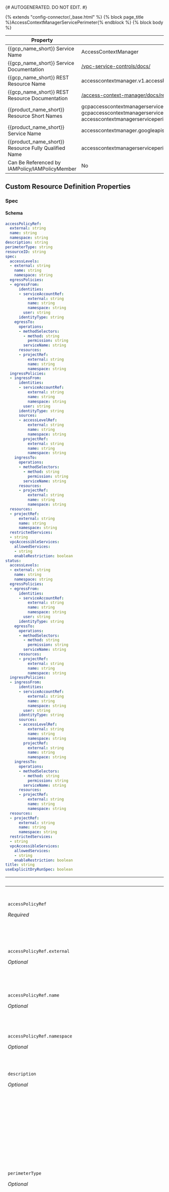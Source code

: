 {# AUTOGENERATED. DO NOT EDIT. #}

{% extends "config-connector/_base.html" %}
{% block page_title %}AccessContextManagerServicePerimeter{% endblock %}
{% block body %}


<table>
<thead>
<tr>
<th><strong>Property</strong></th>
<th><strong>Value</strong></th>
</tr>
</thead>
<tbody>
<tr>
<td>{{gcp_name_short}} Service Name</td>
<td>AccessContextManager</td>
</tr>
<tr>
<td>{{gcp_name_short}} Service Documentation</td>
<td><a href="/vpc-service-controls/docs/">/vpc-service-controls/docs/</a></td>
</tr>
<tr>
<td>{{gcp_name_short}} REST Resource Name</td>
<td>accesscontextmanager.v1.accessPolicies.servicePerimeters</td>
</tr>
<tr>
<td>{{gcp_name_short}} REST Resource Documentation</td>
<td><a href="/access-context-manager/docs/reference/rest/v1/accessPolicies.servicePerimeters">/access-context-manager/docs/reference/rest/v1/accessPolicies.servicePerimeters</a></td>
</tr>
<tr>
<td>{{product_name_short}} Resource Short Names</td>
<td>gcpaccesscontextmanagerserviceperimeter<br>gcpaccesscontextmanagerserviceperimeters<br>accesscontextmanagerserviceperimeter</td>
</tr>
<td>{{product_name_short}} Service Name</td>
<td>accesscontextmanager.googleapis.com</td>
<tr>
<td>{{product_name_short}} Resource Fully Qualified Name</td>
<td>accesscontextmanagerserviceperimeters.accesscontextmanager.cnrm.cloud.google.com</td>
</tr>

<tr>
    <td>Can Be Referenced by IAMPolicy/IAMPolicyMember</td>
    <td>No</td>
</tr>


</tbody>
</table>

## Custom Resource Definition Properties



### Spec
#### Schema
  ```yaml
  accessPolicyRef:
    external: string
    name: string
    namespace: string
  description: string
  perimeterType: string
  resourceID: string
  spec:
    accessLevels:
    - external: string
      name: string
      namespace: string
    egressPolicies:
    - egressFrom:
        identities:
        - serviceAccountRef:
            external: string
            name: string
            namespace: string
          user: string
        identityType: string
      egressTo:
        operations:
        - methodSelectors:
          - method: string
            permission: string
          serviceName: string
        resources:
        - projectRef:
            external: string
            name: string
            namespace: string
    ingressPolicies:
    - ingressFrom:
        identities:
        - serviceAccountRef:
            external: string
            name: string
            namespace: string
          user: string
        identityType: string
        sources:
        - accessLevelRef:
            external: string
            name: string
            namespace: string
          projectRef:
            external: string
            name: string
            namespace: string
      ingressTo:
        operations:
        - methodSelectors:
          - method: string
            permission: string
          serviceName: string
        resources:
        - projectRef:
            external: string
            name: string
            namespace: string
    resources:
    - projectRef:
        external: string
        name: string
        namespace: string
    restrictedServices:
    - string
    vpcAccessibleServices:
      allowedServices:
      - string
      enableRestriction: boolean
  status:
    accessLevels:
    - external: string
      name: string
      namespace: string
    egressPolicies:
    - egressFrom:
        identities:
        - serviceAccountRef:
            external: string
            name: string
            namespace: string
          user: string
        identityType: string
      egressTo:
        operations:
        - methodSelectors:
          - method: string
            permission: string
          serviceName: string
        resources:
        - projectRef:
            external: string
            name: string
            namespace: string
    ingressPolicies:
    - ingressFrom:
        identities:
        - serviceAccountRef:
            external: string
            name: string
            namespace: string
          user: string
        identityType: string
        sources:
        - accessLevelRef:
            external: string
            name: string
            namespace: string
          projectRef:
            external: string
            name: string
            namespace: string
      ingressTo:
        operations:
        - methodSelectors:
          - method: string
            permission: string
          serviceName: string
        resources:
        - projectRef:
            external: string
            name: string
            namespace: string
    resources:
    - projectRef:
        external: string
        name: string
        namespace: string
    restrictedServices:
    - string
    vpcAccessibleServices:
      allowedServices:
      - string
      enableRestriction: boolean
  title: string
  useExplicitDryRunSpec: boolean
  ```

<table class="properties responsive">
<thead>
    <tr>
        <th colspan="2">Fields</th>
    </tr>
</thead>
<tbody>
    <tr>
        <td>
            <p><code>accessPolicyRef</code></p>
            <p><i>Required</i></p>
        </td>
        <td>
            <p><code class="apitype">object</code></p>
            <p>{% verbatim %}The AccessContextManagerAccessPolicy this
AccessContextManagerServicePerimeter lives in.{% endverbatim %}</p>
        </td>
    </tr>
    <tr>
        <td>
            <p><code>accessPolicyRef.external</code></p>
            <p><i>Optional</i></p>
        </td>
        <td>
            <p><code class="apitype">string</code></p>
            <p>{% verbatim %}Allowed value: string of the format `accessPolicies/{{value}}`, where {{value}} is the `name` field of an `AccessContextManagerAccessPolicy` resource.{% endverbatim %}</p>
        </td>
    </tr>
    <tr>
        <td>
            <p><code>accessPolicyRef.name</code></p>
            <p><i>Optional</i></p>
        </td>
        <td>
            <p><code class="apitype">string</code></p>
            <p>{% verbatim %}Name of the referent. More info: https://kubernetes.io/docs/concepts/overview/working-with-objects/names/#names{% endverbatim %}</p>
        </td>
    </tr>
    <tr>
        <td>
            <p><code>accessPolicyRef.namespace</code></p>
            <p><i>Optional</i></p>
        </td>
        <td>
            <p><code class="apitype">string</code></p>
            <p>{% verbatim %}Namespace of the referent. More info: https://kubernetes.io/docs/concepts/overview/working-with-objects/namespaces/{% endverbatim %}</p>
        </td>
    </tr>
    <tr>
        <td>
            <p><code>description</code></p>
            <p><i>Optional</i></p>
        </td>
        <td>
            <p><code class="apitype">string</code></p>
            <p>{% verbatim %}Description of the ServicePerimeter and its use. Does not affect
behavior.{% endverbatim %}</p>
        </td>
    </tr>
    <tr>
        <td>
            <p><code>perimeterType</code></p>
            <p><i>Optional</i></p>
        </td>
        <td>
            <p><code class="apitype">string</code></p>
            <p>{% verbatim %}Immutable. Specifies the type of the Perimeter. There are two types: regular and
bridge. Regular Service Perimeter contains resources, access levels,
and restricted services. Every resource can be in at most
ONE regular Service Perimeter.

In addition to being in a regular service perimeter, a resource can also
be in zero or more perimeter bridges. A perimeter bridge only contains
resources. Cross project operations are permitted if all effected
resources share some perimeter (whether bridge or regular). Perimeter
Bridge does not contain access levels or services: those are governed
entirely by the regular perimeter that resource is in.

Perimeter Bridges are typically useful when building more complex
topologies with many independent perimeters that need to share some data
with a common perimeter, but should not be able to share data among
themselves. Default value: "PERIMETER_TYPE_REGULAR" Possible values: ["PERIMETER_TYPE_REGULAR", "PERIMETER_TYPE_BRIDGE"].{% endverbatim %}</p>
        </td>
    </tr>
    <tr>
        <td>
            <p><code>resourceID</code></p>
            <p><i>Optional</i></p>
        </td>
        <td>
            <p><code class="apitype">string</code></p>
            <p>{% verbatim %}Immutable. Optional. The name of the resource. Used for creation and acquisition. When unset, the value of `metadata.name` is used as the default.{% endverbatim %}</p>
        </td>
    </tr>
    <tr>
        <td>
            <p><code>spec</code></p>
            <p><i>Optional</i></p>
        </td>
        <td>
            <p><code class="apitype">object</code></p>
            <p>{% verbatim %}Proposed (or dry run) ServicePerimeter configuration.
This configuration allows to specify and test ServicePerimeter configuration
without enforcing actual access restrictions. Only allowed to be set when
the 'useExplicitDryRunSpec' flag is set.{% endverbatim %}</p>
        </td>
    </tr>
    <tr>
        <td>
            <p><code>spec.accessLevels</code></p>
            <p><i>Optional</i></p>
        </td>
        <td>
            <p><code class="apitype">list (object)</code></p>
            <p>{% verbatim %}{% endverbatim %}</p>
        </td>
    </tr>
    <tr>
        <td>
            <p><code>spec.accessLevels[]</code></p>
            <p><i>Optional</i></p>
        </td>
        <td>
            <p><code class="apitype">object</code></p>
            <p>{% verbatim %}(Optional) A list of AccessLevel resource names that allow resources within
the ServicePerimeter to be accessed from the internet. AccessLevels listed
must be in the same policy as this ServicePerimeter.
Referencing a nonexistent AccessLevel is a syntax error. If no
AccessLevel names are listed, resources within the perimeter can
only be accessed via GCP calls with request origins within the
perimeter. For Service Perimeter Bridge, must be empty.{% endverbatim %}</p>
        </td>
    </tr>
    <tr>
        <td>
            <p><code>spec.accessLevels[].external</code></p>
            <p><i>Optional</i></p>
        </td>
        <td>
            <p><code class="apitype">string</code></p>
            <p>{% verbatim %}Allowed value: string of the format `{{parent}}/accessLevels/{{value}}`, where {{value}} is the `name` field of an `AccessContextManagerAccessLevel` resource.{% endverbatim %}</p>
        </td>
    </tr>
    <tr>
        <td>
            <p><code>spec.accessLevels[].name</code></p>
            <p><i>Optional</i></p>
        </td>
        <td>
            <p><code class="apitype">string</code></p>
            <p>{% verbatim %}Name of the referent. More info: https://kubernetes.io/docs/concepts/overview/working-with-objects/names/#names{% endverbatim %}</p>
        </td>
    </tr>
    <tr>
        <td>
            <p><code>spec.accessLevels[].namespace</code></p>
            <p><i>Optional</i></p>
        </td>
        <td>
            <p><code class="apitype">string</code></p>
            <p>{% verbatim %}Namespace of the referent. More info: https://kubernetes.io/docs/concepts/overview/working-with-objects/namespaces/{% endverbatim %}</p>
        </td>
    </tr>
    <tr>
        <td>
            <p><code>spec.egressPolicies</code></p>
            <p><i>Optional</i></p>
        </td>
        <td>
            <p><code class="apitype">list (object)</code></p>
            <p>{% verbatim %}List of EgressPolicies to apply to the perimeter. A perimeter may 
have multiple EgressPolicies, each of which is evaluated separately.
Access is granted if any EgressPolicy grants it. Must be empty for 
a perimeter bridge.{% endverbatim %}</p>
        </td>
    </tr>
    <tr>
        <td>
            <p><code>spec.egressPolicies[]</code></p>
            <p><i>Optional</i></p>
        </td>
        <td>
            <p><code class="apitype">object</code></p>
            <p>{% verbatim %}{% endverbatim %}</p>
        </td>
    </tr>
    <tr>
        <td>
            <p><code>spec.egressPolicies[].egressFrom</code></p>
            <p><i>Optional</i></p>
        </td>
        <td>
            <p><code class="apitype">object</code></p>
            <p>{% verbatim %}Defines conditions on the source of a request causing this 'EgressPolicy' to apply.{% endverbatim %}</p>
        </td>
    </tr>
    <tr>
        <td>
            <p><code>spec.egressPolicies[].egressFrom.identities</code></p>
            <p><i>Optional</i></p>
        </td>
        <td>
            <p><code class="apitype">list (object)</code></p>
            <p>{% verbatim %}{% endverbatim %}</p>
        </td>
    </tr>
    <tr>
        <td>
            <p><code>spec.egressPolicies[].egressFrom.identities[]</code></p>
            <p><i>Optional</i></p>
        </td>
        <td>
            <p><code class="apitype">object</code></p>
            <p>{% verbatim %}(Optional) A list of identities that are allowed access through this
EgressPolicy. Should be in the format of email address. The email
address should represent individual user or service account only.{% endverbatim %}</p>
        </td>
    </tr>
    <tr>
        <td>
            <p><code>spec.egressPolicies[].egressFrom.identities[].serviceAccountRef</code></p>
            <p><i>Optional</i></p>
        </td>
        <td>
            <p><code class="apitype">object</code></p>
            <p>{% verbatim %}{% endverbatim %}</p>
        </td>
    </tr>
    <tr>
        <td>
            <p><code>spec.egressPolicies[].egressFrom.identities[].serviceAccountRef.external</code></p>
            <p><i>Optional</i></p>
        </td>
        <td>
            <p><code class="apitype">string</code></p>
            <p>{% verbatim %}Allowed value: string of the format `serviceAccount:{{value}}`, where {{value}} is the `email` field of an `IAMServiceAccount` resource.{% endverbatim %}</p>
        </td>
    </tr>
    <tr>
        <td>
            <p><code>spec.egressPolicies[].egressFrom.identities[].serviceAccountRef.name</code></p>
            <p><i>Optional</i></p>
        </td>
        <td>
            <p><code class="apitype">string</code></p>
            <p>{% verbatim %}Name of the referent. More info: https://kubernetes.io/docs/concepts/overview/working-with-objects/names/#names{% endverbatim %}</p>
        </td>
    </tr>
    <tr>
        <td>
            <p><code>spec.egressPolicies[].egressFrom.identities[].serviceAccountRef.namespace</code></p>
            <p><i>Optional</i></p>
        </td>
        <td>
            <p><code class="apitype">string</code></p>
            <p>{% verbatim %}Namespace of the referent. More info: https://kubernetes.io/docs/concepts/overview/working-with-objects/namespaces/{% endverbatim %}</p>
        </td>
    </tr>
    <tr>
        <td>
            <p><code>spec.egressPolicies[].egressFrom.identities[].user</code></p>
            <p><i>Optional</i></p>
        </td>
        <td>
            <p><code class="apitype">string</code></p>
            <p>{% verbatim %}{% endverbatim %}</p>
        </td>
    </tr>
    <tr>
        <td>
            <p><code>spec.egressPolicies[].egressFrom.identityType</code></p>
            <p><i>Optional</i></p>
        </td>
        <td>
            <p><code class="apitype">string</code></p>
            <p>{% verbatim %}Specifies the type of identities that are allowed access to outside the 
perimeter. If left unspecified, then members of 'identities' field will 
be allowed access. Possible values: ["IDENTITY_TYPE_UNSPECIFIED", "ANY_IDENTITY", "ANY_USER_ACCOUNT", "ANY_SERVICE_ACCOUNT"].{% endverbatim %}</p>
        </td>
    </tr>
    <tr>
        <td>
            <p><code>spec.egressPolicies[].egressTo</code></p>
            <p><i>Optional</i></p>
        </td>
        <td>
            <p><code class="apitype">object</code></p>
            <p>{% verbatim %}Defines the conditions on the 'ApiOperation' and destination resources that 
cause this 'EgressPolicy' to apply.{% endverbatim %}</p>
        </td>
    </tr>
    <tr>
        <td>
            <p><code>spec.egressPolicies[].egressTo.operations</code></p>
            <p><i>Optional</i></p>
        </td>
        <td>
            <p><code class="apitype">list (object)</code></p>
            <p>{% verbatim %}A list of 'ApiOperations' that this egress rule applies to. A request matches 
if it contains an operation/service in this list.{% endverbatim %}</p>
        </td>
    </tr>
    <tr>
        <td>
            <p><code>spec.egressPolicies[].egressTo.operations[]</code></p>
            <p><i>Optional</i></p>
        </td>
        <td>
            <p><code class="apitype">object</code></p>
            <p>{% verbatim %}{% endverbatim %}</p>
        </td>
    </tr>
    <tr>
        <td>
            <p><code>spec.egressPolicies[].egressTo.operations[].methodSelectors</code></p>
            <p><i>Optional</i></p>
        </td>
        <td>
            <p><code class="apitype">list (object)</code></p>
            <p>{% verbatim %}API methods or permissions to allow. Method or permission must belong 
to the service specified by 'serviceName' field. A single MethodSelector 
entry with '*' specified for the 'method' field will allow all methods 
AND permissions for the service specified in 'serviceName'.{% endverbatim %}</p>
        </td>
    </tr>
    <tr>
        <td>
            <p><code>spec.egressPolicies[].egressTo.operations[].methodSelectors[]</code></p>
            <p><i>Optional</i></p>
        </td>
        <td>
            <p><code class="apitype">object</code></p>
            <p>{% verbatim %}{% endverbatim %}</p>
        </td>
    </tr>
    <tr>
        <td>
            <p><code>spec.egressPolicies[].egressTo.operations[].methodSelectors[].method</code></p>
            <p><i>Optional</i></p>
        </td>
        <td>
            <p><code class="apitype">string</code></p>
            <p>{% verbatim %}Value for 'method' should be a valid method name for the corresponding 
'serviceName' in 'ApiOperation'. If '*' used as value for method, 
then ALL methods and permissions are allowed.{% endverbatim %}</p>
        </td>
    </tr>
    <tr>
        <td>
            <p><code>spec.egressPolicies[].egressTo.operations[].methodSelectors[].permission</code></p>
            <p><i>Optional</i></p>
        </td>
        <td>
            <p><code class="apitype">string</code></p>
            <p>{% verbatim %}Value for permission should be a valid Cloud IAM permission for the 
corresponding 'serviceName' in 'ApiOperation'.{% endverbatim %}</p>
        </td>
    </tr>
    <tr>
        <td>
            <p><code>spec.egressPolicies[].egressTo.operations[].serviceName</code></p>
            <p><i>Optional</i></p>
        </td>
        <td>
            <p><code class="apitype">string</code></p>
            <p>{% verbatim %}The name of the API whose methods or permissions the 'IngressPolicy' or 
'EgressPolicy' want to allow. A single 'ApiOperation' with serviceName 
field set to '*' will allow all methods AND permissions for all services.{% endverbatim %}</p>
        </td>
    </tr>
    <tr>
        <td>
            <p><code>spec.egressPolicies[].egressTo.resources</code></p>
            <p><i>Optional</i></p>
        </td>
        <td>
            <p><code class="apitype">list (object)</code></p>
            <p>{% verbatim %}{% endverbatim %}</p>
        </td>
    </tr>
    <tr>
        <td>
            <p><code>spec.egressPolicies[].egressTo.resources[]</code></p>
            <p><i>Optional</i></p>
        </td>
        <td>
            <p><code class="apitype">object</code></p>
            <p>{% verbatim %}(Optional) A list of resources, currently only projects in the form
"projects/{project_number}". A request
matches if it contains a resource in this list.{% endverbatim %}</p>
        </td>
    </tr>
    <tr>
        <td>
            <p><code>spec.egressPolicies[].egressTo.resources[].projectRef</code></p>
            <p><i>Optional</i></p>
        </td>
        <td>
            <p><code class="apitype">object</code></p>
            <p>{% verbatim %}{% endverbatim %}</p>
        </td>
    </tr>
    <tr>
        <td>
            <p><code>spec.egressPolicies[].egressTo.resources[].projectRef.external</code></p>
            <p><i>Optional</i></p>
        </td>
        <td>
            <p><code class="apitype">string</code></p>
            <p>{% verbatim %}Allowed value: string of the format `projects/{{value}}`, where {{value}} is the `number` field of a `Project` resource.{% endverbatim %}</p>
        </td>
    </tr>
    <tr>
        <td>
            <p><code>spec.egressPolicies[].egressTo.resources[].projectRef.name</code></p>
            <p><i>Optional</i></p>
        </td>
        <td>
            <p><code class="apitype">string</code></p>
            <p>{% verbatim %}Name of the referent. More info: https://kubernetes.io/docs/concepts/overview/working-with-objects/names/#names{% endverbatim %}</p>
        </td>
    </tr>
    <tr>
        <td>
            <p><code>spec.egressPolicies[].egressTo.resources[].projectRef.namespace</code></p>
            <p><i>Optional</i></p>
        </td>
        <td>
            <p><code class="apitype">string</code></p>
            <p>{% verbatim %}Namespace of the referent. More info: https://kubernetes.io/docs/concepts/overview/working-with-objects/namespaces/{% endverbatim %}</p>
        </td>
    </tr>
    <tr>
        <td>
            <p><code>spec.ingressPolicies</code></p>
            <p><i>Optional</i></p>
        </td>
        <td>
            <p><code class="apitype">list (object)</code></p>
            <p>{% verbatim %}List of 'IngressPolicies' to apply to the perimeter. A perimeter may
have multiple 'IngressPolicies', each of which is evaluated
separately. Access is granted if any 'Ingress Policy' grants it.
Must be empty for a perimeter bridge.{% endverbatim %}</p>
        </td>
    </tr>
    <tr>
        <td>
            <p><code>spec.ingressPolicies[]</code></p>
            <p><i>Optional</i></p>
        </td>
        <td>
            <p><code class="apitype">object</code></p>
            <p>{% verbatim %}{% endverbatim %}</p>
        </td>
    </tr>
    <tr>
        <td>
            <p><code>spec.ingressPolicies[].ingressFrom</code></p>
            <p><i>Optional</i></p>
        </td>
        <td>
            <p><code class="apitype">object</code></p>
            <p>{% verbatim %}Defines the conditions on the source of a request causing this 'IngressPolicy'
to apply.{% endverbatim %}</p>
        </td>
    </tr>
    <tr>
        <td>
            <p><code>spec.ingressPolicies[].ingressFrom.identities</code></p>
            <p><i>Optional</i></p>
        </td>
        <td>
            <p><code class="apitype">list (object)</code></p>
            <p>{% verbatim %}{% endverbatim %}</p>
        </td>
    </tr>
    <tr>
        <td>
            <p><code>spec.ingressPolicies[].ingressFrom.identities[]</code></p>
            <p><i>Optional</i></p>
        </td>
        <td>
            <p><code class="apitype">object</code></p>
            <p>{% verbatim %}(Optional) A list of identities that are allowed access through this
ingress policy. Should be in the format of email address. The email
address should represent individual user or service account only.{% endverbatim %}</p>
        </td>
    </tr>
    <tr>
        <td>
            <p><code>spec.ingressPolicies[].ingressFrom.identities[].serviceAccountRef</code></p>
            <p><i>Optional</i></p>
        </td>
        <td>
            <p><code class="apitype">object</code></p>
            <p>{% verbatim %}{% endverbatim %}</p>
        </td>
    </tr>
    <tr>
        <td>
            <p><code>spec.ingressPolicies[].ingressFrom.identities[].serviceAccountRef.external</code></p>
            <p><i>Optional</i></p>
        </td>
        <td>
            <p><code class="apitype">string</code></p>
            <p>{% verbatim %}Allowed value: string of the format `serviceAccount:{{value}}`, where {{value}} is the `email` field of an `IAMServiceAccount` resource.{% endverbatim %}</p>
        </td>
    </tr>
    <tr>
        <td>
            <p><code>spec.ingressPolicies[].ingressFrom.identities[].serviceAccountRef.name</code></p>
            <p><i>Optional</i></p>
        </td>
        <td>
            <p><code class="apitype">string</code></p>
            <p>{% verbatim %}Name of the referent. More info: https://kubernetes.io/docs/concepts/overview/working-with-objects/names/#names{% endverbatim %}</p>
        </td>
    </tr>
    <tr>
        <td>
            <p><code>spec.ingressPolicies[].ingressFrom.identities[].serviceAccountRef.namespace</code></p>
            <p><i>Optional</i></p>
        </td>
        <td>
            <p><code class="apitype">string</code></p>
            <p>{% verbatim %}Namespace of the referent. More info: https://kubernetes.io/docs/concepts/overview/working-with-objects/namespaces/{% endverbatim %}</p>
        </td>
    </tr>
    <tr>
        <td>
            <p><code>spec.ingressPolicies[].ingressFrom.identities[].user</code></p>
            <p><i>Optional</i></p>
        </td>
        <td>
            <p><code class="apitype">string</code></p>
            <p>{% verbatim %}{% endverbatim %}</p>
        </td>
    </tr>
    <tr>
        <td>
            <p><code>spec.ingressPolicies[].ingressFrom.identityType</code></p>
            <p><i>Optional</i></p>
        </td>
        <td>
            <p><code class="apitype">string</code></p>
            <p>{% verbatim %}Specifies the type of identities that are allowed access from outside the 
perimeter. If left unspecified, then members of 'identities' field will be 
allowed access. Possible values: ["IDENTITY_TYPE_UNSPECIFIED", "ANY_IDENTITY", "ANY_USER_ACCOUNT", "ANY_SERVICE_ACCOUNT"].{% endverbatim %}</p>
        </td>
    </tr>
    <tr>
        <td>
            <p><code>spec.ingressPolicies[].ingressFrom.sources</code></p>
            <p><i>Optional</i></p>
        </td>
        <td>
            <p><code class="apitype">list (object)</code></p>
            <p>{% verbatim %}Sources that this 'IngressPolicy' authorizes access from.{% endverbatim %}</p>
        </td>
    </tr>
    <tr>
        <td>
            <p><code>spec.ingressPolicies[].ingressFrom.sources[]</code></p>
            <p><i>Optional</i></p>
        </td>
        <td>
            <p><code class="apitype">object</code></p>
            <p>{% verbatim %}{% endverbatim %}</p>
        </td>
    </tr>
    <tr>
        <td>
            <p><code>spec.ingressPolicies[].ingressFrom.sources[].accessLevelRef</code></p>
            <p><i>Optional</i></p>
        </td>
        <td>
            <p><code class="apitype">object</code></p>
            <p>{% verbatim %}An AccessLevel resource name that allow resources within the
ServicePerimeters to be accessed from the internet. AccessLevels
listed must be in the same policy as this ServicePerimeter.
Referencing a nonexistent AccessLevel will cause an error. If no
AccessLevel names are listed, resources within the perimeter can
only be accessed via Google Cloud calls with request origins within
the perimeter.{% endverbatim %}</p>
        </td>
    </tr>
    <tr>
        <td>
            <p><code>spec.ingressPolicies[].ingressFrom.sources[].accessLevelRef.external</code></p>
            <p><i>Optional</i></p>
        </td>
        <td>
            <p><code class="apitype">string</code></p>
            <p>{% verbatim %}Allowed value: string of the format `{{parent}}/accessLevels/{{value}}`, where {{value}} is the `name` field of an `AccessContextManagerAccessLevel` resource.{% endverbatim %}</p>
        </td>
    </tr>
    <tr>
        <td>
            <p><code>spec.ingressPolicies[].ingressFrom.sources[].accessLevelRef.name</code></p>
            <p><i>Optional</i></p>
        </td>
        <td>
            <p><code class="apitype">string</code></p>
            <p>{% verbatim %}Name of the referent. More info: https://kubernetes.io/docs/concepts/overview/working-with-objects/names/#names{% endverbatim %}</p>
        </td>
    </tr>
    <tr>
        <td>
            <p><code>spec.ingressPolicies[].ingressFrom.sources[].accessLevelRef.namespace</code></p>
            <p><i>Optional</i></p>
        </td>
        <td>
            <p><code class="apitype">string</code></p>
            <p>{% verbatim %}Namespace of the referent. More info: https://kubernetes.io/docs/concepts/overview/working-with-objects/namespaces/{% endverbatim %}</p>
        </td>
    </tr>
    <tr>
        <td>
            <p><code>spec.ingressPolicies[].ingressFrom.sources[].projectRef</code></p>
            <p><i>Optional</i></p>
        </td>
        <td>
            <p><code class="apitype">object</code></p>
            <p>{% verbatim %}(Optional) A Google Cloud resource that is allowed to ingress the
perimeter. Requests from these resources will be allowed to access
perimeter data. Currently only projects are allowed. Format
"projects/{project_number}" The project may be in any Google Cloud
organization, not just the organization that the perimeter is defined in.{% endverbatim %}</p>
        </td>
    </tr>
    <tr>
        <td>
            <p><code>spec.ingressPolicies[].ingressFrom.sources[].projectRef.external</code></p>
            <p><i>Optional</i></p>
        </td>
        <td>
            <p><code class="apitype">string</code></p>
            <p>{% verbatim %}Allowed value: string of the format `projects/{{value}}`, where {{value}} is the `number` field of a `Project` resource.{% endverbatim %}</p>
        </td>
    </tr>
    <tr>
        <td>
            <p><code>spec.ingressPolicies[].ingressFrom.sources[].projectRef.name</code></p>
            <p><i>Optional</i></p>
        </td>
        <td>
            <p><code class="apitype">string</code></p>
            <p>{% verbatim %}Name of the referent. More info: https://kubernetes.io/docs/concepts/overview/working-with-objects/names/#names{% endverbatim %}</p>
        </td>
    </tr>
    <tr>
        <td>
            <p><code>spec.ingressPolicies[].ingressFrom.sources[].projectRef.namespace</code></p>
            <p><i>Optional</i></p>
        </td>
        <td>
            <p><code class="apitype">string</code></p>
            <p>{% verbatim %}Namespace of the referent. More info: https://kubernetes.io/docs/concepts/overview/working-with-objects/namespaces/{% endverbatim %}</p>
        </td>
    </tr>
    <tr>
        <td>
            <p><code>spec.ingressPolicies[].ingressTo</code></p>
            <p><i>Optional</i></p>
        </td>
        <td>
            <p><code class="apitype">object</code></p>
            <p>{% verbatim %}Defines the conditions on the 'ApiOperation' and request destination that cause
this 'IngressPolicy' to apply.{% endverbatim %}</p>
        </td>
    </tr>
    <tr>
        <td>
            <p><code>spec.ingressPolicies[].ingressTo.operations</code></p>
            <p><i>Optional</i></p>
        </td>
        <td>
            <p><code class="apitype">list (object)</code></p>
            <p>{% verbatim %}A list of 'ApiOperations' the sources specified in corresponding 'IngressFrom' 
are allowed to perform in this 'ServicePerimeter'.{% endverbatim %}</p>
        </td>
    </tr>
    <tr>
        <td>
            <p><code>spec.ingressPolicies[].ingressTo.operations[]</code></p>
            <p><i>Optional</i></p>
        </td>
        <td>
            <p><code class="apitype">object</code></p>
            <p>{% verbatim %}{% endverbatim %}</p>
        </td>
    </tr>
    <tr>
        <td>
            <p><code>spec.ingressPolicies[].ingressTo.operations[].methodSelectors</code></p>
            <p><i>Optional</i></p>
        </td>
        <td>
            <p><code class="apitype">list (object)</code></p>
            <p>{% verbatim %}API methods or permissions to allow. Method or permission must belong to 
the service specified by serviceName field. A single 'MethodSelector' entry 
with '*' specified for the method field will allow all methods AND 
permissions for the service specified in 'serviceName'.{% endverbatim %}</p>
        </td>
    </tr>
    <tr>
        <td>
            <p><code>spec.ingressPolicies[].ingressTo.operations[].methodSelectors[]</code></p>
            <p><i>Optional</i></p>
        </td>
        <td>
            <p><code class="apitype">object</code></p>
            <p>{% verbatim %}{% endverbatim %}</p>
        </td>
    </tr>
    <tr>
        <td>
            <p><code>spec.ingressPolicies[].ingressTo.operations[].methodSelectors[].method</code></p>
            <p><i>Optional</i></p>
        </td>
        <td>
            <p><code class="apitype">string</code></p>
            <p>{% verbatim %}Value for method should be a valid method name for the corresponding 
serviceName in 'ApiOperation'. If '*' used as value for 'method', then 
ALL methods and permissions are allowed.{% endverbatim %}</p>
        </td>
    </tr>
    <tr>
        <td>
            <p><code>spec.ingressPolicies[].ingressTo.operations[].methodSelectors[].permission</code></p>
            <p><i>Optional</i></p>
        </td>
        <td>
            <p><code class="apitype">string</code></p>
            <p>{% verbatim %}Value for permission should be a valid Cloud IAM permission for the 
corresponding 'serviceName' in 'ApiOperation'.{% endverbatim %}</p>
        </td>
    </tr>
    <tr>
        <td>
            <p><code>spec.ingressPolicies[].ingressTo.operations[].serviceName</code></p>
            <p><i>Optional</i></p>
        </td>
        <td>
            <p><code class="apitype">string</code></p>
            <p>{% verbatim %}The name of the API whose methods or permissions the 'IngressPolicy' or 
'EgressPolicy' want to allow. A single 'ApiOperation' with 'serviceName' 
field set to '*' will allow all methods AND permissions for all services.{% endverbatim %}</p>
        </td>
    </tr>
    <tr>
        <td>
            <p><code>spec.ingressPolicies[].ingressTo.resources</code></p>
            <p><i>Optional</i></p>
        </td>
        <td>
            <p><code class="apitype">list (object)</code></p>
            <p>{% verbatim %}{% endverbatim %}</p>
        </td>
    </tr>
    <tr>
        <td>
            <p><code>spec.ingressPolicies[].ingressTo.resources[]</code></p>
            <p><i>Optional</i></p>
        </td>
        <td>
            <p><code class="apitype">object</code></p>
            <p>{% verbatim %}A list of resources, currently only projects in the form
"projects/{project_number}", protected by this ServicePerimeter
that are allowed to be accessed by sources defined in the
corresponding IngressFrom. A request matches if it contains a
resource in this list.{% endverbatim %}</p>
        </td>
    </tr>
    <tr>
        <td>
            <p><code>spec.ingressPolicies[].ingressTo.resources[].projectRef</code></p>
            <p><i>Optional</i></p>
        </td>
        <td>
            <p><code class="apitype">object</code></p>
            <p>{% verbatim %}{% endverbatim %}</p>
        </td>
    </tr>
    <tr>
        <td>
            <p><code>spec.ingressPolicies[].ingressTo.resources[].projectRef.external</code></p>
            <p><i>Optional</i></p>
        </td>
        <td>
            <p><code class="apitype">string</code></p>
            <p>{% verbatim %}Allowed value: string of the format `projects/{{value}}`, where {{value}} is the `number` field of a `Project` resource.{% endverbatim %}</p>
        </td>
    </tr>
    <tr>
        <td>
            <p><code>spec.ingressPolicies[].ingressTo.resources[].projectRef.name</code></p>
            <p><i>Optional</i></p>
        </td>
        <td>
            <p><code class="apitype">string</code></p>
            <p>{% verbatim %}Name of the referent. More info: https://kubernetes.io/docs/concepts/overview/working-with-objects/names/#names{% endverbatim %}</p>
        </td>
    </tr>
    <tr>
        <td>
            <p><code>spec.ingressPolicies[].ingressTo.resources[].projectRef.namespace</code></p>
            <p><i>Optional</i></p>
        </td>
        <td>
            <p><code class="apitype">string</code></p>
            <p>{% verbatim %}Namespace of the referent. More info: https://kubernetes.io/docs/concepts/overview/working-with-objects/namespaces/{% endverbatim %}</p>
        </td>
    </tr>
    <tr>
        <td>
            <p><code>spec.resources</code></p>
            <p><i>Optional</i></p>
        </td>
        <td>
            <p><code class="apitype">list (object)</code></p>
            <p>{% verbatim %}{% endverbatim %}</p>
        </td>
    </tr>
    <tr>
        <td>
            <p><code>spec.resources[]</code></p>
            <p><i>Optional</i></p>
        </td>
        <td>
            <p><code class="apitype">object</code></p>
            <p>{% verbatim %}(Optional) A list of GCP resources that are inside of the service perimeter.
Currently only projects are allowed.{% endverbatim %}</p>
        </td>
    </tr>
    <tr>
        <td>
            <p><code>spec.resources[].projectRef</code></p>
            <p><i>Optional</i></p>
        </td>
        <td>
            <p><code class="apitype">object</code></p>
            <p>{% verbatim %}{% endverbatim %}</p>
        </td>
    </tr>
    <tr>
        <td>
            <p><code>spec.resources[].projectRef.external</code></p>
            <p><i>Optional</i></p>
        </td>
        <td>
            <p><code class="apitype">string</code></p>
            <p>{% verbatim %}Allowed value: string of the format `projects/{{value}}`, where {{value}} is the `number` field of a `Project` resource.{% endverbatim %}</p>
        </td>
    </tr>
    <tr>
        <td>
            <p><code>spec.resources[].projectRef.name</code></p>
            <p><i>Optional</i></p>
        </td>
        <td>
            <p><code class="apitype">string</code></p>
            <p>{% verbatim %}Name of the referent. More info: https://kubernetes.io/docs/concepts/overview/working-with-objects/names/#names{% endverbatim %}</p>
        </td>
    </tr>
    <tr>
        <td>
            <p><code>spec.resources[].projectRef.namespace</code></p>
            <p><i>Optional</i></p>
        </td>
        <td>
            <p><code class="apitype">string</code></p>
            <p>{% verbatim %}Namespace of the referent. More info: https://kubernetes.io/docs/concepts/overview/working-with-objects/namespaces/{% endverbatim %}</p>
        </td>
    </tr>
    <tr>
        <td>
            <p><code>spec.restrictedServices</code></p>
            <p><i>Optional</i></p>
        </td>
        <td>
            <p><code class="apitype">list (string)</code></p>
            <p>{% verbatim %}GCP services that are subject to the Service Perimeter
restrictions. Must contain a list of services. For example, if
'storage.googleapis.com' is specified, access to the storage
buckets inside the perimeter must meet the perimeter's access
restrictions.{% endverbatim %}</p>
        </td>
    </tr>
    <tr>
        <td>
            <p><code>spec.restrictedServices[]</code></p>
            <p><i>Optional</i></p>
        </td>
        <td>
            <p><code class="apitype">string</code></p>
            <p>{% verbatim %}{% endverbatim %}</p>
        </td>
    </tr>
    <tr>
        <td>
            <p><code>spec.vpcAccessibleServices</code></p>
            <p><i>Optional</i></p>
        </td>
        <td>
            <p><code class="apitype">object</code></p>
            <p>{% verbatim %}Specifies how APIs are allowed to communicate within the Service
Perimeter.{% endverbatim %}</p>
        </td>
    </tr>
    <tr>
        <td>
            <p><code>spec.vpcAccessibleServices.allowedServices</code></p>
            <p><i>Optional</i></p>
        </td>
        <td>
            <p><code class="apitype">list (string)</code></p>
            <p>{% verbatim %}The list of APIs usable within the Service Perimeter.
Must be empty unless 'enableRestriction' is True.{% endverbatim %}</p>
        </td>
    </tr>
    <tr>
        <td>
            <p><code>spec.vpcAccessibleServices.allowedServices[]</code></p>
            <p><i>Optional</i></p>
        </td>
        <td>
            <p><code class="apitype">string</code></p>
            <p>{% verbatim %}{% endverbatim %}</p>
        </td>
    </tr>
    <tr>
        <td>
            <p><code>spec.vpcAccessibleServices.enableRestriction</code></p>
            <p><i>Optional</i></p>
        </td>
        <td>
            <p><code class="apitype">boolean</code></p>
            <p>{% verbatim %}Whether to restrict API calls within the Service Perimeter to the
list of APIs specified in 'allowedServices'.{% endverbatim %}</p>
        </td>
    </tr>
    <tr>
        <td>
            <p><code>status</code></p>
            <p><i>Optional</i></p>
        </td>
        <td>
            <p><code class="apitype">object</code></p>
            <p>{% verbatim %}ServicePerimeter configuration. Specifies sets of resources,
restricted services and access levels that determine
perimeter content and boundaries.{% endverbatim %}</p>
        </td>
    </tr>
    <tr>
        <td>
            <p><code>accessLevels</code></p>
            <p><i>Optional</i></p>
        </td>
        <td>
            <p><code class="apitype">list (object)</code></p>
            <p>{% verbatim %}{% endverbatim %}</p>
        </td>
    </tr>
    <tr>
        <td>
            <p><code>accessLevels[]</code></p>
            <p><i>Optional</i></p>
        </td>
        <td>
            <p><code class="apitype">object</code></p>
            <p>{% verbatim %}(Optional) A list of AccessLevel resource names that allow resources within
the ServicePerimeter to be accessed from the internet. AccessLevels listed
must be in the same policy as this ServicePerimeter.
Referencing a nonexistent AccessLevel is a syntax error. If no
AccessLevel names are listed, resources within the perimeter can
only be accessed via GCP calls with request origins within the
perimeter. For Service Perimeter Bridge, must be empty.{% endverbatim %}</p>
        </td>
    </tr>
    <tr>
        <td>
            <p><code>accessLevels[].external</code></p>
            <p><i>Optional</i></p>
        </td>
        <td>
            <p><code class="apitype">string</code></p>
            <p>{% verbatim %}Allowed value: string of the format `{{parent}}/accessLevels/{{value}}`, where {{value}} is the `name` field of an `AccessContextManagerAccessLevel` resource.{% endverbatim %}</p>
        </td>
    </tr>
    <tr>
        <td>
            <p><code>accessLevels[].name</code></p>
            <p><i>Optional</i></p>
        </td>
        <td>
            <p><code class="apitype">string</code></p>
            <p>{% verbatim %}Name of the referent. More info: https://kubernetes.io/docs/concepts/overview/working-with-objects/names/#names{% endverbatim %}</p>
        </td>
    </tr>
    <tr>
        <td>
            <p><code>accessLevels[].namespace</code></p>
            <p><i>Optional</i></p>
        </td>
        <td>
            <p><code class="apitype">string</code></p>
            <p>{% verbatim %}Namespace of the referent. More info: https://kubernetes.io/docs/concepts/overview/working-with-objects/namespaces/{% endverbatim %}</p>
        </td>
    </tr>
    <tr>
        <td>
            <p><code>egressPolicies</code></p>
            <p><i>Optional</i></p>
        </td>
        <td>
            <p><code class="apitype">list (object)</code></p>
            <p>{% verbatim %}List of EgressPolicies to apply to the perimeter. A perimeter may 
have multiple EgressPolicies, each of which is evaluated separately.
Access is granted if any EgressPolicy grants it. Must be empty for 
a perimeter bridge.{% endverbatim %}</p>
        </td>
    </tr>
    <tr>
        <td>
            <p><code>egressPolicies[]</code></p>
            <p><i>Optional</i></p>
        </td>
        <td>
            <p><code class="apitype">object</code></p>
            <p>{% verbatim %}{% endverbatim %}</p>
        </td>
    </tr>
    <tr>
        <td>
            <p><code>egressPolicies[].egressFrom</code></p>
            <p><i>Optional</i></p>
        </td>
        <td>
            <p><code class="apitype">object</code></p>
            <p>{% verbatim %}Defines conditions on the source of a request causing this 'EgressPolicy' to apply.{% endverbatim %}</p>
        </td>
    </tr>
    <tr>
        <td>
            <p><code>egressPolicies[].egressFrom.identities</code></p>
            <p><i>Optional</i></p>
        </td>
        <td>
            <p><code class="apitype">list (object)</code></p>
            <p>{% verbatim %}{% endverbatim %}</p>
        </td>
    </tr>
    <tr>
        <td>
            <p><code>egressPolicies[].egressFrom.identities[]</code></p>
            <p><i>Optional</i></p>
        </td>
        <td>
            <p><code class="apitype">object</code></p>
            <p>{% verbatim %}(Optional) A list of identities that are allowed access through this
EgressPolicy. Should be in the format of email address. The email
address should represent individual user or service account only.{% endverbatim %}</p>
        </td>
    </tr>
    <tr>
        <td>
            <p><code>egressPolicies[].egressFrom.identities[].serviceAccountRef</code></p>
            <p><i>Optional</i></p>
        </td>
        <td>
            <p><code class="apitype">object</code></p>
            <p>{% verbatim %}{% endverbatim %}</p>
        </td>
    </tr>
    <tr>
        <td>
            <p><code>egressPolicies[].egressFrom.identities[].serviceAccountRef.external</code></p>
            <p><i>Optional</i></p>
        </td>
        <td>
            <p><code class="apitype">string</code></p>
            <p>{% verbatim %}Allowed value: string of the format `serviceAccount:{{value}}`, where {{value}} is the `email` field of an `IAMServiceAccount` resource.{% endverbatim %}</p>
        </td>
    </tr>
    <tr>
        <td>
            <p><code>egressPolicies[].egressFrom.identities[].serviceAccountRef.name</code></p>
            <p><i>Optional</i></p>
        </td>
        <td>
            <p><code class="apitype">string</code></p>
            <p>{% verbatim %}Name of the referent. More info: https://kubernetes.io/docs/concepts/overview/working-with-objects/names/#names{% endverbatim %}</p>
        </td>
    </tr>
    <tr>
        <td>
            <p><code>egressPolicies[].egressFrom.identities[].serviceAccountRef.namespace</code></p>
            <p><i>Optional</i></p>
        </td>
        <td>
            <p><code class="apitype">string</code></p>
            <p>{% verbatim %}Namespace of the referent. More info: https://kubernetes.io/docs/concepts/overview/working-with-objects/namespaces/{% endverbatim %}</p>
        </td>
    </tr>
    <tr>
        <td>
            <p><code>egressPolicies[].egressFrom.identities[].user</code></p>
            <p><i>Optional</i></p>
        </td>
        <td>
            <p><code class="apitype">string</code></p>
            <p>{% verbatim %}{% endverbatim %}</p>
        </td>
    </tr>
    <tr>
        <td>
            <p><code>egressPolicies[].egressFrom.identityType</code></p>
            <p><i>Optional</i></p>
        </td>
        <td>
            <p><code class="apitype">string</code></p>
            <p>{% verbatim %}Specifies the type of identities that are allowed access to outside the 
perimeter. If left unspecified, then members of 'identities' field will 
be allowed access. Possible values: ["IDENTITY_TYPE_UNSPECIFIED", "ANY_IDENTITY", "ANY_USER_ACCOUNT", "ANY_SERVICE_ACCOUNT"].{% endverbatim %}</p>
        </td>
    </tr>
    <tr>
        <td>
            <p><code>egressPolicies[].egressTo</code></p>
            <p><i>Optional</i></p>
        </td>
        <td>
            <p><code class="apitype">object</code></p>
            <p>{% verbatim %}Defines the conditions on the 'ApiOperation' and destination resources that 
cause this 'EgressPolicy' to apply.{% endverbatim %}</p>
        </td>
    </tr>
    <tr>
        <td>
            <p><code>egressPolicies[].egressTo.operations</code></p>
            <p><i>Optional</i></p>
        </td>
        <td>
            <p><code class="apitype">list (object)</code></p>
            <p>{% verbatim %}A list of 'ApiOperations' that this egress rule applies to. A request matches 
if it contains an operation/service in this list.{% endverbatim %}</p>
        </td>
    </tr>
    <tr>
        <td>
            <p><code>egressPolicies[].egressTo.operations[]</code></p>
            <p><i>Optional</i></p>
        </td>
        <td>
            <p><code class="apitype">object</code></p>
            <p>{% verbatim %}{% endverbatim %}</p>
        </td>
    </tr>
    <tr>
        <td>
            <p><code>egressPolicies[].egressTo.operations[].methodSelectors</code></p>
            <p><i>Optional</i></p>
        </td>
        <td>
            <p><code class="apitype">list (object)</code></p>
            <p>{% verbatim %}API methods or permissions to allow. Method or permission must belong 
to the service specified by 'serviceName' field. A single MethodSelector 
entry with '*' specified for the 'method' field will allow all methods 
AND permissions for the service specified in 'serviceName'.{% endverbatim %}</p>
        </td>
    </tr>
    <tr>
        <td>
            <p><code>egressPolicies[].egressTo.operations[].methodSelectors[]</code></p>
            <p><i>Optional</i></p>
        </td>
        <td>
            <p><code class="apitype">object</code></p>
            <p>{% verbatim %}{% endverbatim %}</p>
        </td>
    </tr>
    <tr>
        <td>
            <p><code>egressPolicies[].egressTo.operations[].methodSelectors[].method</code></p>
            <p><i>Optional</i></p>
        </td>
        <td>
            <p><code class="apitype">string</code></p>
            <p>{% verbatim %}Value for 'method' should be a valid method name for the corresponding 
'serviceName' in 'ApiOperation'. If '*' used as value for method, 
then ALL methods and permissions are allowed.{% endverbatim %}</p>
        </td>
    </tr>
    <tr>
        <td>
            <p><code>egressPolicies[].egressTo.operations[].methodSelectors[].permission</code></p>
            <p><i>Optional</i></p>
        </td>
        <td>
            <p><code class="apitype">string</code></p>
            <p>{% verbatim %}Value for permission should be a valid Cloud IAM permission for the 
corresponding 'serviceName' in 'ApiOperation'.{% endverbatim %}</p>
        </td>
    </tr>
    <tr>
        <td>
            <p><code>egressPolicies[].egressTo.operations[].serviceName</code></p>
            <p><i>Optional</i></p>
        </td>
        <td>
            <p><code class="apitype">string</code></p>
            <p>{% verbatim %}The name of the API whose methods or permissions the 'IngressPolicy' or 
'EgressPolicy' want to allow. A single 'ApiOperation' with serviceName 
field set to '*' will allow all methods AND permissions for all services.{% endverbatim %}</p>
        </td>
    </tr>
    <tr>
        <td>
            <p><code>egressPolicies[].egressTo.resources</code></p>
            <p><i>Optional</i></p>
        </td>
        <td>
            <p><code class="apitype">list (object)</code></p>
            <p>{% verbatim %}{% endverbatim %}</p>
        </td>
    </tr>
    <tr>
        <td>
            <p><code>egressPolicies[].egressTo.resources[]</code></p>
            <p><i>Optional</i></p>
        </td>
        <td>
            <p><code class="apitype">object</code></p>
            <p>{% verbatim %}(Optional) A list of resources, currently only projects in the form
"projects/{project_number}". A request
matches if it contains a resource in this list.{% endverbatim %}</p>
        </td>
    </tr>
    <tr>
        <td>
            <p><code>egressPolicies[].egressTo.resources[].projectRef</code></p>
            <p><i>Optional</i></p>
        </td>
        <td>
            <p><code class="apitype">object</code></p>
            <p>{% verbatim %}{% endverbatim %}</p>
        </td>
    </tr>
    <tr>
        <td>
            <p><code>egressPolicies[].egressTo.resources[].projectRef.external</code></p>
            <p><i>Optional</i></p>
        </td>
        <td>
            <p><code class="apitype">string</code></p>
            <p>{% verbatim %}Allowed value: string of the format `projects/{{value}}`, where {{value}} is the `number` field of a `Project` resource.{% endverbatim %}</p>
        </td>
    </tr>
    <tr>
        <td>
            <p><code>egressPolicies[].egressTo.resources[].projectRef.name</code></p>
            <p><i>Optional</i></p>
        </td>
        <td>
            <p><code class="apitype">string</code></p>
            <p>{% verbatim %}Name of the referent. More info: https://kubernetes.io/docs/concepts/overview/working-with-objects/names/#names{% endverbatim %}</p>
        </td>
    </tr>
    <tr>
        <td>
            <p><code>egressPolicies[].egressTo.resources[].projectRef.namespace</code></p>
            <p><i>Optional</i></p>
        </td>
        <td>
            <p><code class="apitype">string</code></p>
            <p>{% verbatim %}Namespace of the referent. More info: https://kubernetes.io/docs/concepts/overview/working-with-objects/namespaces/{% endverbatim %}</p>
        </td>
    </tr>
    <tr>
        <td>
            <p><code>ingressPolicies</code></p>
            <p><i>Optional</i></p>
        </td>
        <td>
            <p><code class="apitype">list (object)</code></p>
            <p>{% verbatim %}List of 'IngressPolicies' to apply to the perimeter. A perimeter may
have multiple 'IngressPolicies', each of which is evaluated
separately. Access is granted if any 'Ingress Policy' grants it.
Must be empty for a perimeter bridge.{% endverbatim %}</p>
        </td>
    </tr>
    <tr>
        <td>
            <p><code>ingressPolicies[]</code></p>
            <p><i>Optional</i></p>
        </td>
        <td>
            <p><code class="apitype">object</code></p>
            <p>{% verbatim %}{% endverbatim %}</p>
        </td>
    </tr>
    <tr>
        <td>
            <p><code>ingressPolicies[].ingressFrom</code></p>
            <p><i>Optional</i></p>
        </td>
        <td>
            <p><code class="apitype">object</code></p>
            <p>{% verbatim %}Defines the conditions on the source of a request causing this 'IngressPolicy'
to apply.{% endverbatim %}</p>
        </td>
    </tr>
    <tr>
        <td>
            <p><code>ingressPolicies[].ingressFrom.identities</code></p>
            <p><i>Optional</i></p>
        </td>
        <td>
            <p><code class="apitype">list (object)</code></p>
            <p>{% verbatim %}{% endverbatim %}</p>
        </td>
    </tr>
    <tr>
        <td>
            <p><code>ingressPolicies[].ingressFrom.identities[]</code></p>
            <p><i>Optional</i></p>
        </td>
        <td>
            <p><code class="apitype">object</code></p>
            <p>{% verbatim %}(Optional) A list of identities that are allowed access through this
EgressPolicy. Should be in the format of email address. The email
address should represent individual user or service account only.{% endverbatim %}</p>
        </td>
    </tr>
    <tr>
        <td>
            <p><code>ingressPolicies[].ingressFrom.identities[].serviceAccountRef</code></p>
            <p><i>Optional</i></p>
        </td>
        <td>
            <p><code class="apitype">object</code></p>
            <p>{% verbatim %}{% endverbatim %}</p>
        </td>
    </tr>
    <tr>
        <td>
            <p><code>ingressPolicies[].ingressFrom.identities[].serviceAccountRef.external</code></p>
            <p><i>Optional</i></p>
        </td>
        <td>
            <p><code class="apitype">string</code></p>
            <p>{% verbatim %}Allowed value: string of the format `serviceAccount:{{value}}`, where {{value}} is the `email` field of an `IAMServiceAccount` resource.{% endverbatim %}</p>
        </td>
    </tr>
    <tr>
        <td>
            <p><code>ingressPolicies[].ingressFrom.identities[].serviceAccountRef.name</code></p>
            <p><i>Optional</i></p>
        </td>
        <td>
            <p><code class="apitype">string</code></p>
            <p>{% verbatim %}Name of the referent. More info: https://kubernetes.io/docs/concepts/overview/working-with-objects/names/#names{% endverbatim %}</p>
        </td>
    </tr>
    <tr>
        <td>
            <p><code>ingressPolicies[].ingressFrom.identities[].serviceAccountRef.namespace</code></p>
            <p><i>Optional</i></p>
        </td>
        <td>
            <p><code class="apitype">string</code></p>
            <p>{% verbatim %}Namespace of the referent. More info: https://kubernetes.io/docs/concepts/overview/working-with-objects/namespaces/{% endverbatim %}</p>
        </td>
    </tr>
    <tr>
        <td>
            <p><code>ingressPolicies[].ingressFrom.identities[].user</code></p>
            <p><i>Optional</i></p>
        </td>
        <td>
            <p><code class="apitype">string</code></p>
            <p>{% verbatim %}{% endverbatim %}</p>
        </td>
    </tr>
    <tr>
        <td>
            <p><code>ingressPolicies[].ingressFrom.identityType</code></p>
            <p><i>Optional</i></p>
        </td>
        <td>
            <p><code class="apitype">string</code></p>
            <p>{% verbatim %}Specifies the type of identities that are allowed access from outside the 
perimeter. If left unspecified, then members of 'identities' field will be 
allowed access. Possible values: ["IDENTITY_TYPE_UNSPECIFIED", "ANY_IDENTITY", "ANY_USER_ACCOUNT", "ANY_SERVICE_ACCOUNT"].{% endverbatim %}</p>
        </td>
    </tr>
    <tr>
        <td>
            <p><code>ingressPolicies[].ingressFrom.sources</code></p>
            <p><i>Optional</i></p>
        </td>
        <td>
            <p><code class="apitype">list (object)</code></p>
            <p>{% verbatim %}Sources that this 'IngressPolicy' authorizes access from.{% endverbatim %}</p>
        </td>
    </tr>
    <tr>
        <td>
            <p><code>ingressPolicies[].ingressFrom.sources[]</code></p>
            <p><i>Optional</i></p>
        </td>
        <td>
            <p><code class="apitype">object</code></p>
            <p>{% verbatim %}{% endverbatim %}</p>
        </td>
    </tr>
    <tr>
        <td>
            <p><code>ingressPolicies[].ingressFrom.sources[].accessLevelRef</code></p>
            <p><i>Optional</i></p>
        </td>
        <td>
            <p><code class="apitype">object</code></p>
            <p>{% verbatim %}An AccessLevel resource name that allow resources within the
ServicePerimeters to be accessed from the internet. AccessLevels
listed must be in the same policy as this ServicePerimeter.
Referencing a nonexistent AccessLevel will cause an error. If no
AccessLevel names are listed, resources within the perimeter can
only be accessed via Google Cloud calls with request origins within
the perimeter.{% endverbatim %}</p>
        </td>
    </tr>
    <tr>
        <td>
            <p><code>ingressPolicies[].ingressFrom.sources[].accessLevelRef.external</code></p>
            <p><i>Optional</i></p>
        </td>
        <td>
            <p><code class="apitype">string</code></p>
            <p>{% verbatim %}Allowed value: string of the format `{{parent}}/accessLevels/{{value}}`, where {{value}} is the `name` field of an `AccessContextManagerAccessLevel` resource.{% endverbatim %}</p>
        </td>
    </tr>
    <tr>
        <td>
            <p><code>ingressPolicies[].ingressFrom.sources[].accessLevelRef.name</code></p>
            <p><i>Optional</i></p>
        </td>
        <td>
            <p><code class="apitype">string</code></p>
            <p>{% verbatim %}Name of the referent. More info: https://kubernetes.io/docs/concepts/overview/working-with-objects/names/#names{% endverbatim %}</p>
        </td>
    </tr>
    <tr>
        <td>
            <p><code>ingressPolicies[].ingressFrom.sources[].accessLevelRef.namespace</code></p>
            <p><i>Optional</i></p>
        </td>
        <td>
            <p><code class="apitype">string</code></p>
            <p>{% verbatim %}Namespace of the referent. More info: https://kubernetes.io/docs/concepts/overview/working-with-objects/namespaces/{% endverbatim %}</p>
        </td>
    </tr>
    <tr>
        <td>
            <p><code>ingressPolicies[].ingressFrom.sources[].projectRef</code></p>
            <p><i>Optional</i></p>
        </td>
        <td>
            <p><code class="apitype">object</code></p>
            <p>{% verbatim %}(Optional) A Google Cloud resource that is allowed to ingress the
perimeter. Requests from these resources will be allowed to access
perimeter data. Currently only projects are allowed. Format
"projects/{project_number}" The project may be in any Google Cloud
organization, not just the organization that the perimeter is defined in.{% endverbatim %}</p>
        </td>
    </tr>
    <tr>
        <td>
            <p><code>ingressPolicies[].ingressFrom.sources[].projectRef.external</code></p>
            <p><i>Optional</i></p>
        </td>
        <td>
            <p><code class="apitype">string</code></p>
            <p>{% verbatim %}Allowed value: string of the format `projects/{{value}}`, where {{value}} is the `number` field of a `Project` resource.{% endverbatim %}</p>
        </td>
    </tr>
    <tr>
        <td>
            <p><code>ingressPolicies[].ingressFrom.sources[].projectRef.name</code></p>
            <p><i>Optional</i></p>
        </td>
        <td>
            <p><code class="apitype">string</code></p>
            <p>{% verbatim %}Name of the referent. More info: https://kubernetes.io/docs/concepts/overview/working-with-objects/names/#names{% endverbatim %}</p>
        </td>
    </tr>
    <tr>
        <td>
            <p><code>ingressPolicies[].ingressFrom.sources[].projectRef.namespace</code></p>
            <p><i>Optional</i></p>
        </td>
        <td>
            <p><code class="apitype">string</code></p>
            <p>{% verbatim %}Namespace of the referent. More info: https://kubernetes.io/docs/concepts/overview/working-with-objects/namespaces/{% endverbatim %}</p>
        </td>
    </tr>
    <tr>
        <td>
            <p><code>ingressPolicies[].ingressTo</code></p>
            <p><i>Optional</i></p>
        </td>
        <td>
            <p><code class="apitype">object</code></p>
            <p>{% verbatim %}Defines the conditions on the 'ApiOperation' and request destination that cause
this 'IngressPolicy' to apply.{% endverbatim %}</p>
        </td>
    </tr>
    <tr>
        <td>
            <p><code>ingressPolicies[].ingressTo.operations</code></p>
            <p><i>Optional</i></p>
        </td>
        <td>
            <p><code class="apitype">list (object)</code></p>
            <p>{% verbatim %}A list of 'ApiOperations' the sources specified in corresponding 'IngressFrom' 
are allowed to perform in this 'ServicePerimeter'.{% endverbatim %}</p>
        </td>
    </tr>
    <tr>
        <td>
            <p><code>ingressPolicies[].ingressTo.operations[]</code></p>
            <p><i>Optional</i></p>
        </td>
        <td>
            <p><code class="apitype">object</code></p>
            <p>{% verbatim %}{% endverbatim %}</p>
        </td>
    </tr>
    <tr>
        <td>
            <p><code>ingressPolicies[].ingressTo.operations[].methodSelectors</code></p>
            <p><i>Optional</i></p>
        </td>
        <td>
            <p><code class="apitype">list (object)</code></p>
            <p>{% verbatim %}API methods or permissions to allow. Method or permission must belong to 
the service specified by serviceName field. A single 'MethodSelector' entry 
with '*' specified for the method field will allow all methods AND 
permissions for the service specified in 'serviceName'.{% endverbatim %}</p>
        </td>
    </tr>
    <tr>
        <td>
            <p><code>ingressPolicies[].ingressTo.operations[].methodSelectors[]</code></p>
            <p><i>Optional</i></p>
        </td>
        <td>
            <p><code class="apitype">object</code></p>
            <p>{% verbatim %}{% endverbatim %}</p>
        </td>
    </tr>
    <tr>
        <td>
            <p><code>ingressPolicies[].ingressTo.operations[].methodSelectors[].method</code></p>
            <p><i>Optional</i></p>
        </td>
        <td>
            <p><code class="apitype">string</code></p>
            <p>{% verbatim %}Value for method should be a valid method name for the corresponding 
serviceName in 'ApiOperation'. If '*' used as value for 'method', then 
ALL methods and permissions are allowed.{% endverbatim %}</p>
        </td>
    </tr>
    <tr>
        <td>
            <p><code>ingressPolicies[].ingressTo.operations[].methodSelectors[].permission</code></p>
            <p><i>Optional</i></p>
        </td>
        <td>
            <p><code class="apitype">string</code></p>
            <p>{% verbatim %}Value for permission should be a valid Cloud IAM permission for the 
corresponding 'serviceName' in 'ApiOperation'.{% endverbatim %}</p>
        </td>
    </tr>
    <tr>
        <td>
            <p><code>ingressPolicies[].ingressTo.operations[].serviceName</code></p>
            <p><i>Optional</i></p>
        </td>
        <td>
            <p><code class="apitype">string</code></p>
            <p>{% verbatim %}The name of the API whose methods or permissions the 'IngressPolicy' or 
'EgressPolicy' want to allow. A single 'ApiOperation' with 'serviceName' 
field set to '*' will allow all methods AND permissions for all services.{% endverbatim %}</p>
        </td>
    </tr>
    <tr>
        <td>
            <p><code>ingressPolicies[].ingressTo.resources</code></p>
            <p><i>Optional</i></p>
        </td>
        <td>
            <p><code class="apitype">list (object)</code></p>
            <p>{% verbatim %}{% endverbatim %}</p>
        </td>
    </tr>
    <tr>
        <td>
            <p><code>ingressPolicies[].ingressTo.resources[]</code></p>
            <p><i>Optional</i></p>
        </td>
        <td>
            <p><code class="apitype">object</code></p>
            <p>{% verbatim %}A list of resources, currently only projects in the form
"projects/{project_number}", protected by this ServicePerimeter
that are allowed to be accessed by sources defined in the
corresponding IngressFrom. A request matches if it contains a
resource in this list.{% endverbatim %}</p>
        </td>
    </tr>
    <tr>
        <td>
            <p><code>ingressPolicies[].ingressTo.resources[].projectRef</code></p>
            <p><i>Optional</i></p>
        </td>
        <td>
            <p><code class="apitype">object</code></p>
            <p>{% verbatim %}{% endverbatim %}</p>
        </td>
    </tr>
    <tr>
        <td>
            <p><code>ingressPolicies[].ingressTo.resources[].projectRef.external</code></p>
            <p><i>Optional</i></p>
        </td>
        <td>
            <p><code class="apitype">string</code></p>
            <p>{% verbatim %}Allowed value: string of the format `projects/{{value}}`, where {{value}} is the `number` field of a `Project` resource.{% endverbatim %}</p>
        </td>
    </tr>
    <tr>
        <td>
            <p><code>ingressPolicies[].ingressTo.resources[].projectRef.name</code></p>
            <p><i>Optional</i></p>
        </td>
        <td>
            <p><code class="apitype">string</code></p>
            <p>{% verbatim %}Name of the referent. More info: https://kubernetes.io/docs/concepts/overview/working-with-objects/names/#names{% endverbatim %}</p>
        </td>
    </tr>
    <tr>
        <td>
            <p><code>ingressPolicies[].ingressTo.resources[].projectRef.namespace</code></p>
            <p><i>Optional</i></p>
        </td>
        <td>
            <p><code class="apitype">string</code></p>
            <p>{% verbatim %}Namespace of the referent. More info: https://kubernetes.io/docs/concepts/overview/working-with-objects/namespaces/{% endverbatim %}</p>
        </td>
    </tr>
    <tr>
        <td>
            <p><code>resources</code></p>
            <p><i>Optional</i></p>
        </td>
        <td>
            <p><code class="apitype">list (object)</code></p>
            <p>{% verbatim %}{% endverbatim %}</p>
        </td>
    </tr>
    <tr>
        <td>
            <p><code>resources[]</code></p>
            <p><i>Optional</i></p>
        </td>
        <td>
            <p><code class="apitype">object</code></p>
            <p>{% verbatim %}(Optional) A list of GCP resources that are inside of the service perimeter.
Currently only projects are allowed.{% endverbatim %}</p>
        </td>
    </tr>
    <tr>
        <td>
            <p><code>resources[].projectRef</code></p>
            <p><i>Optional</i></p>
        </td>
        <td>
            <p><code class="apitype">object</code></p>
            <p>{% verbatim %}{% endverbatim %}</p>
        </td>
    </tr>
    <tr>
        <td>
            <p><code>resources[].projectRef.external</code></p>
            <p><i>Optional</i></p>
        </td>
        <td>
            <p><code class="apitype">string</code></p>
            <p>{% verbatim %}Allowed value: string of the format `projects/{{value}}`, where {{value}} is the `number` field of a `Project` resource.{% endverbatim %}</p>
        </td>
    </tr>
    <tr>
        <td>
            <p><code>resources[].projectRef.name</code></p>
            <p><i>Optional</i></p>
        </td>
        <td>
            <p><code class="apitype">string</code></p>
            <p>{% verbatim %}Name of the referent. More info: https://kubernetes.io/docs/concepts/overview/working-with-objects/names/#names{% endverbatim %}</p>
        </td>
    </tr>
    <tr>
        <td>
            <p><code>resources[].projectRef.namespace</code></p>
            <p><i>Optional</i></p>
        </td>
        <td>
            <p><code class="apitype">string</code></p>
            <p>{% verbatim %}Namespace of the referent. More info: https://kubernetes.io/docs/concepts/overview/working-with-objects/namespaces/{% endverbatim %}</p>
        </td>
    </tr>
    <tr>
        <td>
            <p><code>restrictedServices</code></p>
            <p><i>Optional</i></p>
        </td>
        <td>
            <p><code class="apitype">list (string)</code></p>
            <p>{% verbatim %}GCP services that are subject to the Service Perimeter
restrictions. Must contain a list of services. For example, if
'storage.googleapis.com' is specified, access to the storage
buckets inside the perimeter must meet the perimeter's access
restrictions.{% endverbatim %}</p>
        </td>
    </tr>
    <tr>
        <td>
            <p><code>restrictedServices[]</code></p>
            <p><i>Optional</i></p>
        </td>
        <td>
            <p><code class="apitype">string</code></p>
            <p>{% verbatim %}{% endverbatim %}</p>
        </td>
    </tr>
    <tr>
        <td>
            <p><code>vpcAccessibleServices</code></p>
            <p><i>Optional</i></p>
        </td>
        <td>
            <p><code class="apitype">object</code></p>
            <p>{% verbatim %}Specifies how APIs are allowed to communicate within the Service
Perimeter.{% endverbatim %}</p>
        </td>
    </tr>
    <tr>
        <td>
            <p><code>vpcAccessibleServices.allowedServices</code></p>
            <p><i>Optional</i></p>
        </td>
        <td>
            <p><code class="apitype">list (string)</code></p>
            <p>{% verbatim %}The list of APIs usable within the Service Perimeter.
Must be empty unless 'enableRestriction' is True.{% endverbatim %}</p>
        </td>
    </tr>
    <tr>
        <td>
            <p><code>vpcAccessibleServices.allowedServices[]</code></p>
            <p><i>Optional</i></p>
        </td>
        <td>
            <p><code class="apitype">string</code></p>
            <p>{% verbatim %}{% endverbatim %}</p>
        </td>
    </tr>
    <tr>
        <td>
            <p><code>vpcAccessibleServices.enableRestriction</code></p>
            <p><i>Optional</i></p>
        </td>
        <td>
            <p><code class="apitype">boolean</code></p>
            <p>{% verbatim %}Whether to restrict API calls within the Service Perimeter to the
list of APIs specified in 'allowedServices'.{% endverbatim %}</p>
        </td>
    </tr>
    <tr>
        <td>
            <p><code>title</code></p>
            <p><i>Required</i></p>
        </td>
        <td>
            <p><code class="apitype">string</code></p>
            <p>{% verbatim %}Human readable title. Must be unique within the Policy.{% endverbatim %}</p>
        </td>
    </tr>
    <tr>
        <td>
            <p><code>useExplicitDryRunSpec</code></p>
            <p><i>Optional</i></p>
        </td>
        <td>
            <p><code class="apitype">boolean</code></p>
            <p>{% verbatim %}Use explicit dry run spec flag. Ordinarily, a dry-run spec implicitly exists
for all Service Perimeters, and that spec is identical to the status for those
Service Perimeters. When this flag is set, it inhibits the generation of the
implicit spec, thereby allowing the user to explicitly provide a
configuration ("spec") to use in a dry-run version of the Service Perimeter.
This allows the user to test changes to the enforced config ("status") without
actually enforcing them. This testing is done through analyzing the differences
between currently enforced and suggested restrictions. useExplicitDryRunSpec must
bet set to True if any of the fields in the spec are set to non-default values.{% endverbatim %}</p>
        </td>
    </tr>
</tbody>
</table>



### Status
#### Schema
  ```yaml
  conditions:
  - lastTransitionTime: string
    message: string
    reason: string
    status: string
    type: string
  createTime: string
  observedGeneration: integer
  updateTime: string
  ```

<table class="properties responsive">
<thead>
    <tr>
        <th colspan="2">Fields</th>
    </tr>
</thead>
<tbody>
    <tr>
        <td><code>conditions</code></td>
        <td>
            <p><code class="apitype">list (object)</code></p>
            <p>{% verbatim %}Conditions represent the latest available observation of the resource's current state.{% endverbatim %}</p>
        </td>
    </tr>
    <tr>
        <td><code>conditions[]</code></td>
        <td>
            <p><code class="apitype">object</code></p>
            <p>{% verbatim %}{% endverbatim %}</p>
        </td>
    </tr>
    <tr>
        <td><code>conditions[].lastTransitionTime</code></td>
        <td>
            <p><code class="apitype">string</code></p>
            <p>{% verbatim %}Last time the condition transitioned from one status to another.{% endverbatim %}</p>
        </td>
    </tr>
    <tr>
        <td><code>conditions[].message</code></td>
        <td>
            <p><code class="apitype">string</code></p>
            <p>{% verbatim %}Human-readable message indicating details about last transition.{% endverbatim %}</p>
        </td>
    </tr>
    <tr>
        <td><code>conditions[].reason</code></td>
        <td>
            <p><code class="apitype">string</code></p>
            <p>{% verbatim %}Unique, one-word, CamelCase reason for the condition's last transition.{% endverbatim %}</p>
        </td>
    </tr>
    <tr>
        <td><code>conditions[].status</code></td>
        <td>
            <p><code class="apitype">string</code></p>
            <p>{% verbatim %}Status is the status of the condition. Can be True, False, Unknown.{% endverbatim %}</p>
        </td>
    </tr>
    <tr>
        <td><code>conditions[].type</code></td>
        <td>
            <p><code class="apitype">string</code></p>
            <p>{% verbatim %}Type is the type of the condition.{% endverbatim %}</p>
        </td>
    </tr>
    <tr>
        <td><code>createTime</code></td>
        <td>
            <p><code class="apitype">string</code></p>
            <p>{% verbatim %}Time the AccessPolicy was created in UTC.{% endverbatim %}</p>
        </td>
    </tr>
    <tr>
        <td><code>observedGeneration</code></td>
        <td>
            <p><code class="apitype">integer</code></p>
            <p>{% verbatim %}ObservedGeneration is the generation of the resource that was most recently observed by the Config Connector controller. If this is equal to metadata.generation, then that means that the current reported status reflects the most recent desired state of the resource.{% endverbatim %}</p>
        </td>
    </tr>
    <tr>
        <td><code>updateTime</code></td>
        <td>
            <p><code class="apitype">string</code></p>
            <p>{% verbatim %}Time the AccessPolicy was updated in UTC.{% endverbatim %}</p>
        </td>
    </tr>
</tbody>
</table>

## Sample YAML(s)

### Typical Use Case
  ```yaml
  # Copyright 2020 Google LLC
  #
  # Licensed under the Apache License, Version 2.0 (the "License");
  # you may not use this file except in compliance with the License.
  # You may obtain a copy of the License at
  #
  #     http://www.apache.org/licenses/LICENSE-2.0
  #
  # Unless required by applicable law or agreed to in writing, software
  # distributed under the License is distributed on an "AS IS" BASIS,
  # WITHOUT WARRANTIES OR CONDITIONS OF ANY KIND, either express or implied.
  # See the License for the specific language governing permissions and
  # limitations under the License.
  apiVersion: accesscontextmanager.cnrm.cloud.google.com/v1beta1
  kind: AccessContextManagerServicePerimeter
  metadata:
    name: serviceperimetersample
  spec:
    # Config for DRY-RUN
    # To use this 'useExplicitDryRunSpec' must be set to 'true'
    # Replace "${ACCESS_POLICY_NUMBER}" with the numeric ID for your Access Policy
    # Replace "${PROJECT_NUMBERx}" with the appropriate `project number` for the project to be protected by the perimeter
    spec:
      # List of Access Levels to be applied for this perimeter
      accessLevels:
      - name: serviceperimeterdep2
      # List of projects to be included in this perimeter
      resources:
      - projectRef:
          external: "projects/${PROJECT_NUMBER1}"
      - projectRef:
          external: "projects/${PROJECT_NUMBER2}"
      # List of restricted services
      restrictedServices:
      - "storage.googleapis.com"
      # List of services that could be accessed from within the perimeter
      vpcAccessibleServices:
        allowedServices:
        - "storage.googleapis.com"
        - "pubsub.googleapis.com"
        enableRestriction: true
      egressPolicies:
      - egressFrom:
          identities:
          - name: serviceperimeterengressdep
      - egressTo:
          resources:
          - projectRef:
              external: "projects/${PROJECT_NUMBER1}"
      ingressPolicies:
      - ingressFrom:
          identities:
          - name: serviceperimeteringressdep
          sources:
          - accessLevelRef:
              name: serviceperimeterdep2
        ingressTo:
          resources:
          - projectRef:
              external: "projects/${PROJECT_NUMBER2}"
    # Config to ENFORCE
    # Config items are repeated as above for DRY-RUN
    # Replace "${ACCESS_POLICY_NUMBER}" with the numeric ID for your Access Policy
    # Replace "${PROJECT_NUMBERx}" with the appropriate `project number` for the project to be protected by the perimeter
    status:
      accessLevels:
      - name: serviceperimeterdep2
      resources:
      - projectRef:
          external: "projects/${PROJECT_NUMBER3}"
      - projectRef:
          external: "projects/${PROJECT_NUMBER4}"
      restrictedServices:
      - "bigquery.googleapis.com"
      vpcAccessibleServices:
        allowedServices:
        - "bigquery.googleapis.com"
        - "logging.googleapis.com"
        enableRestriction: true
    title: Service Perimeter created by Config Connector
    useExplicitDryRunSpec: true
    accessPolicyRef:
      # Using an already existing Access Policy.  Currently there is a limitation
      # of only one Access Policy per Organisation.
      # Use one of the two options below to select Access Policy
      # 1. The dependent Access Policy Object created via Config Connector
      # name: accesscontextmanagerserviceperimeterdep
      # 2. Set the appropriate ACCESS_POLICY_NUMBER
      external: accessPolicies/${ACCESS_POLICY_NUMBER}
    description: A Service Perimeter Created by Config Connector
    perimeterType: PERIMETER_TYPE_REGULAR
  ---
  apiVersion: accesscontextmanager.cnrm.cloud.google.com/v1beta1
  kind: AccessContextManagerAccessLevel
  metadata:
    annotations:
      # Replace "${ORG_ID?}" with the numeric ID for your organization
      cnrm.cloud.google.com/organization-id: "${ORG_ID}"
    name: serviceperimeterdep1
  spec:
    accessPolicyRef:
      # Replace "${ACCESS_POLICY_NUMBER}" with the numeric ID for your Access Policy 
      external: "accessPolicies/${ACCESS_POLICY_NUMBER}"
    title: Service Perimeter Dependency ACL1
    basic:
      conditions:
        - devicePolicy:
            requireCorpOwned: true
  ---
  apiVersion: accesscontextmanager.cnrm.cloud.google.com/v1beta1
  kind: AccessContextManagerAccessLevel
  metadata:
    annotations:
      # Replace "${ORG_ID?}" with the numeric ID for your organization
      cnrm.cloud.google.com/organization-id: "${ORG_ID}"
    name: serviceperimeterdep2
  spec:
    accessPolicyRef:
      # Replace "${ACCESS_POLICY_NUMBER}" with the numeric ID for your Access Policy 
      external: "accessPolicies/${ACCESS_POLICY_NUMBER}"
    title: Service Perimeter Dependency ACL2
    basic:
      conditions:
        - devicePolicy:
            requireCorpOwned: true
  ---
  apiVersion: iam.cnrm.cloud.google.com/v1beta1
  kind: IAMServiceAccount
  metadata:
    annotations:
      # Replace "${ORG_ID?}" with the numeric ID for your organization
      cnrm.cloud.google.com/organization-id: "${ORG_ID}"
    name: serviceperimeterengressdep
  ---
  apiVersion: iam.cnrm.cloud.google.com/v1beta1
  kind: IAMServiceAccount
  metadata:
    annotations:
      # Replace "${ORG_ID?}" with the numeric ID for your organization
      cnrm.cloud.google.com/organization-id: "${ORG_ID}"
    name: serviceperimeteringressdep
  ```


{% endblock %}